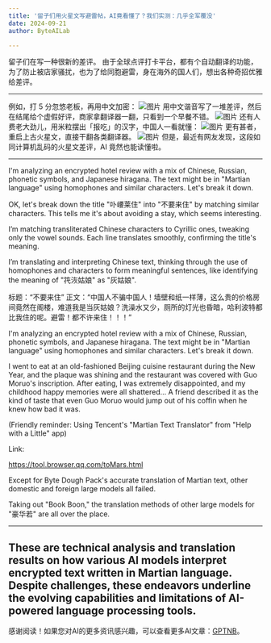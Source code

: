 ```yaml
---
title: '留子们用火星文写避雷帖，AI竟看懂了？我们实测：几乎全军覆没'
date: 2024-09-21
author: ByteAILab

---
```


留子们在写一种很新的差评。
由于全球点评打卡平台，都有个自动翻译的功能，为了防止被店家骚扰，也为了给同胞避雷，身在海外的国人们，想出各种奇招优雅给差评。

---

例如，打 5 分忽悠老板，再用中文加密：
![图片](https://mmbiz.qpic.cn/sz_mmbiz_png/DT8udUick9sL9TksGgyZDCSUkzq9ibIZzWwdrgc9la0C4Uv9bfw4awYtM1oPkqeciaBvLHxPIvVa8Z5iaRZl5KogfQ/640?wx_fmt=png&amp;from=appmsg)
用中文谐音写了一堆差评，然后在结尾给个虚假好评，商家拿翻译器一翻，只看到一个早餐不错。
![图片](https://mmbiz.qpic.cn/sz_mmbiz_png/DT8udUick9sL9TksGgyZDCSUkzq9ibIZzW3NFwXLNXWMTyzTuZFGuUXOPoxjcLKquFwEtQOQgjXOaPJ9WS8cL9IA/640?wx_fmt=png&amp;from=appmsg)
还有人费老大劲儿，用米粒摆出「报吃」的汉字，中国人一看就懂：
![图片](https://mmbiz.qpic.cn/sz_mmbiz_png/DT8udUick9sL9TksGgyZDCSUkzq9ibIZzW1VbIw0icW3AMU16w9ueSfkeHI69yRiav7elFDBUib4H5QEwNJOVWOnu6Q/640?wx_fmt=png&amp;from=appmsg)
更有甚者，重启上古火星文，直接干翻各类翻译器。
![图片](https://mmbiz.qpic.cn/sz_mmbiz_png/DT8udUick9sL9TksGgyZDCSUkzq9ibIZzWHeibicqMYtWnz1JicFq10uhYKC1ic8jslbkZ73hSdXT4Cmm976j3m6PicrQ/640?wx_fmt=png&amp;from=appmsg)
但是，最近有网友发现，这段如同计算机乱码的火星文差评，AI 竟然也能读懂啦。

---
I'm analyzing an encrypted hotel review with a mix of Chinese, Russian, phonetic symbols, and Japanese hiragana. The text might be in "Martian language" using homophones and similar characters. Let's break it down.

OK, let's break down the title "卟崾莱住" into "不要来住" by matching similar characters. This tells me it's about avoiding a stay, which seems interesting.

I’m matching transliterated Chinese characters to Cyrillic ones, tweaking only the vowel sounds. Each line translates smoothly, confirming the title's meaning.

I’m translating and interpreting Chinese text, thinking through the use of homophones and characters to form meaningful sentences, like identifying the meaning of "笩洃姑娘" as "灰姑娘".

标题：“不要来住”
正文：“中国人不骗中国人！墙壁和纸一样薄，这么贵的价格房间竟然在阁楼，难道我是当灰姑娘？洗澡水又少，厕所的灯光也昏暗，哈利波特都比我住的呢。避雷！都不许来住！！！”


I'm analyzing an encrypted hotel review with a mix of Chinese, Russian, phonetic symbols, and Japanese hiragana. The text might be in "Martian language" using homophones and similar characters. Let's break it down.

I went to eat at an old-fashioned Beijing cuisine restaurant during the New Year, and the plaque was shining and the restaurant was covered with Guo Moruo's inscription. After eating, I was extremely disappointed, and my childhood happy memories were all shattered... A friend described it as the kind of taste that even Guo Moruo would jump out of his coffin when he knew how bad it was.

(Friendly reminder: Using Tencent's "Martian Text Translator" from "Help with a Little" app)

Link:

https://tool.browser.qq.com/toMars.html

Except for Byte Dough Pack's accurate translation of Martian text, other domestic and foreign large models all failed.

Taking out "Book Boon," the translation methods of other large models for "豪华若" are all over the place.

---

These are technical analysis and translation results on how various AI models interpret encrypted text written in Martian language. Despite challenges, these endeavors underline the evolving capabilities and limitations of AI-powered language processing tools.
---
感谢阅读！如果您对AI的更多资讯感兴趣，可以查看更多AI文章：[GPTNB](https://gptnb.com)。